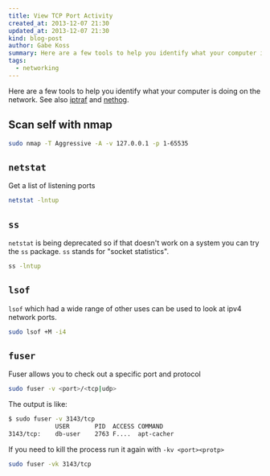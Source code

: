 ```yaml
---
title: View TCP Port Activity
created_at: 2013-12-07 21:30
updated_at: 2013-12-07 21:30
kind: blog-post
author: Gabe Koss
summary: Here are a few tools to help you identify what your computer is doing on the network.
tags: 
  - networking
--- 
```


Here are a few tools to help you identify what your computer is doing on the
network. See also [iptraf](/notes/iptraf) and [nethog](/notes/nethog).

## Scan self with nmap
 
```bash
sudo nmap -T Aggressive -A -v 127.0.0.1 -p 1-65535
```

## `netstat`
Get a list of listening ports

```bash
netstat -lntup
```

## `ss`

`netstat` is being deprecated so if that doesn't work on a system you can try the `ss` package. `ss` stands for "socket statistics".

```bash
ss -lntup
```

## `lsof`

`lsof` which had a wide range of other uses can be used to look at ipv4 network ports.
 
```sh
sudo lsof +M -i4
```

## `fuser`
Fuser allows you to check out a specific port and protocol

```bash
sudo fuser -v <port>/<tcp|udp>
```

The output is like:

```bash
$ sudo fuser -v 3143/tcp
             USER       PID  ACCESS COMMAND
3143/tcp:    db-user    2763 F....  apt-cacher
```

If you need to kill the process run it again with `-kv <port><protp>`

```bash
sudo fuser -vk 3143/tcp
```
